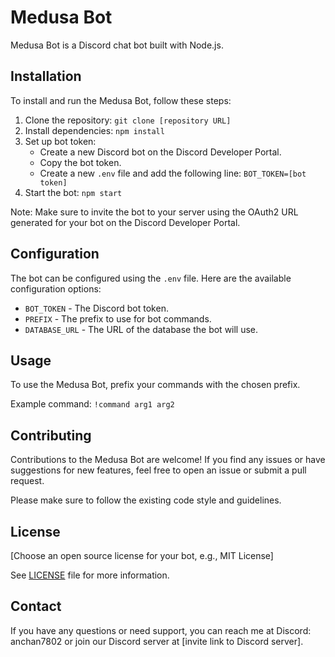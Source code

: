 # Medusa Bot

Medusa Bot is a Discord chat bot built with Node.js.

## Installation

To install and run the Medusa Bot, follow these steps:

1. Clone the repository: `git clone [repository URL]`
2. Install dependencies: `npm install`
3. Set up bot token:
   - Create a new Discord bot on the Discord Developer Portal.
   - Copy the bot token.
   - Create a new `.env` file and add the following line: `BOT_TOKEN=[bot token]`
4. Start the bot: `npm start`

Note: Make sure to invite the bot to your server using the OAuth2 URL generated for your bot on the Discord Developer Portal.

## Configuration

The bot can be configured using the `.env` file. Here are the available configuration options:

- `BOT_TOKEN` - The Discord bot token.
- `PREFIX` - The prefix to use for bot commands.
- `DATABASE_URL` - The URL of the database the bot will use.

## Usage

To use the Medusa Bot, prefix your commands with the chosen prefix.

Example command: `!command arg1 arg2`

## Contributing

Contributions to the Medusa Bot are welcome! If you find any issues or have suggestions for new features, feel free to open an issue or submit a pull request.

Please make sure to follow the existing code style and guidelines.

## License

[Choose an open source license for your bot, e.g., MIT License]

See [LICENSE](LICENSE) file for more information.

## Contact

If you have any questions or need support, you can reach me at Discord: anchan7802 or join our Discord server at [invite link to Discord server].
